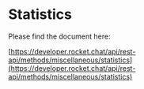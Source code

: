 # Statistics

Please find the document here: 

[https://developer.rocket.chat/api/rest-api/methods/miscellaneous/statistics](https://developer.rocket.chat/api/rest-api/methods/miscellaneous/statistics)

